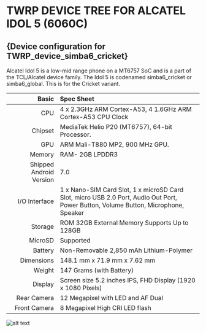 # TWRP DEVICE TREE FOR ALCATEL IDOL 5 (6060C)


## {Device configuration for TWRP_device_simba6_cricket}


Alcatel Idol 5 is a low-mid range phone on a MT6757 SoC and is a part of the TCL/Alcatel device family. The Idol 5 is codenamed simba6_cricket or simba6_global. This is for the Cricket variant.

Basic   | Spec Sheet
-------:|:-------------------
CPU     | 4 x 2.3GHz ARM Cortex-A53, 4 1.6GHz ARM Cortex-A53 CPU Clock
Chipset | MediaTek Helio P20 (MT6757), 64-bit Processor.
GPU     | ARM Mali-T880 MP2, 900 MHz GPU.
Memory  | RAM- 2GB LPDDR3
Shipped Android Version | 7.0
I/O Interface | 1 x Nano-SIM Card Slot, 1 x microSD Card Slot, micro USB 2.0 Port, Audio Out Port, Power Button, Volume Button, Microphone, Speaker
Storage | ROM 32GB External Memory Supports Up to 128GB
MicroSD | Supported
Battery | Non-Removable 2,850 mAh Lithium-Polymer
Dimensions | 148.1 mm x 71.9 mm x 7.62 mm
Weight | 147 Grams (with Battery)
Display | Screen size 5.2 inches IPS, FHD Display (1920 x 1080 Pixels)
Rear Camera |  12 Megapixel with LED and AF Dual
Front Camera| 8 Megapixel High CRI LED flash

![alt text](https://cdn.slashgear.com/wp-content/uploads/2017/09/alcatel_idol_5.jpg)
